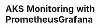 # AKS Monitoring with PrometheusGrafana                                                                                                                                                  
